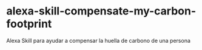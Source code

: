 # alexa-skill-compensate-my-carbon-footprint
Alexa Skill para ayudar a compensar la huella de carbono de una persona
